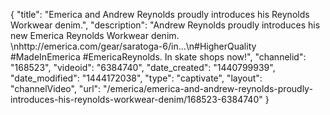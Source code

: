 {
    "title": "Emerica and Andrew Reynolds proudly introduces his Reynolds Workwear denim.",
    "description": "Andrew Reynolds proudly introduces his new Emerica Reynolds Workwear denim. \nhttp:\/\/emerica.com\/gear\/saratoga-6\/in...\n#HigherQuality #MadeInEmerica #EmericaReynolds. In skate shops now!",
    "channelid": "168523",
    "videoid": "6384740",
    "date_created": "1440799939",
    "date_modified": "1444172038",
    "type": "captivate",
    "layout": "channelVideo",
    "url": "\/emerica\/emerica-and-andrew-reynolds-proudly-introduces-his-reynolds-workwear-denim\/168523-6384740"
}